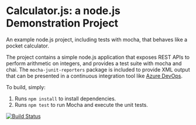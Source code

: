 Calculator.js: a node.js Demonstration Project
==============================================
An example node.js project, including tests with mocha, that behaves like
a pocket calculator.

The project contains a simple node.js application that exposes REST APIs
to perform arithmetic on integers, and provides a test suite with mocha
and chai.  The `mocha-junit-reporters` package is included to provide XML
output that can be presented in a continuous integration tool like
[Azure DevOps](https://azure.com/devops).

To build, simply:

1. Runs `npm install` to install dependencies.
2. Runs `npm test` to run Mocha and execute the unit tests.

[![Build Status](https://dev.azure.com/SeshuDevOps2023/Integrating%20External%20Source%20Control%20with%20Azure%20Pipelines/_apis/build/status/sesnan.calculator?branchName=master)](https://dev.azure.com/SeshuDevOps2023/Integrating%20External%20Source%20Control%20with%20Azure%20Pipelines/_build/latest?definitionId=8&branchName=master)
